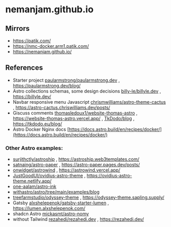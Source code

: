 # nemanjam.github.io

## Mirrors

- https://patik.com/
- https://nmc-docker.arm1.patik.com/
- https://nemanjam.github.io/

## References

- Starter project [paularmstrong/paularmstrong.dev](https://github.com/paularmstrong/paularmstrong.dev) , https://paularmstrong.dev/blog/
- Astro collections schemas, some design decisions [billy-le/billyle.dev](https://github.com/billy-le/billyle.dev) , https://billyle.dev/
- Navbar responsive menu Javascript [chrismwilliams/astro-theme-cactus](https://github.com/chrismwilliams/astro-theme-cactus) , https://astro-cactus.chriswilliams.dev/posts/
- Giscuss comments [thomasledoux1/website-thomas-astro](https://github.com/thomasledoux1/website-thomas-astro) , https://website-thomas-astro.vercel.app/ , [TkDodo/blog](https://github.com/TkDodo/blog) , https://tkdodo.eu/blog/
- Astro Docker Nginx docs [https://docs.astro.build/en/recipes/docker/](https://docs.astro.build/en/recipes/docker/)

### Other Astro examples:

- [surjithctly/astroship](https://github.com/surjithctly/astroship) , https://astroship.web3templates.com/
- [satnaing/astro-paper](https://github.com/satnaing/astro-paper) , https://astro-paper.pages.dev/posts/
- [onwidget/astrowind](https://github.com/onwidget/astrowind) , https://astrowind.vercel.app/
- [JustGoodUI/ovidius-astro-theme](https://github.com/JustGoodUI/ovidius-astro-theme) , https://ovidius-astro-theme.netlify.app/
- [one-aalam/astro-ink](https://github.com/one-aalam/astro-ink)
- [withastro/astro/tree/main/examples/blog](https://github.com/withastro/astro/tree/main/examples/blog)
- [treefarmstudio/odyssey-theme](https://github.com/treefarmstudio/odyssey-theme) , https://odyssey-theme.sapling.supply/
- Gatsby [alxshelepenok/gatsby-starter-lumen](https://github.com/alxshelepenok/gatsby-starter-lumen) , https://lumen.alxshelepenok.com/
- shadcn Astro [mickasmt/astro-nomy](https://github.com/mickasmt/astro-nomy)
- without Tailwind [rezahedi/rezahedi.dev](https://github.com/rezahedi/rezahedi.dev) , https://rezahedi.dev/
